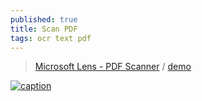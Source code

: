 ```yaml
---
published: true
title: Scan PDF
tags: ocr text pdf
---
```

> [Microsoft Lens - PDF Scanner](https://play.google.com/store/apps/details?id=com.microsoft.office.officelens) / [demo](https://support.microsoft.com/en-us/office/microsoft-lens-for-ios-fbdca5f4-1b1b-4391-a931-dc1c2582397b)

[![caption](https://support.content.office.net/en-us/media/13e793ce-1156-4d03-a3e2-3737e2730a29.jpg)](https://support.microsoft.com/en-us/office/microsoft-lens-for-ios-fbdca5f4-1b1b-4391-a931-dc1c2582397b)